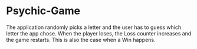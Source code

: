 # Psychic-Game

The application randomly picks a letter and the user has to guess which letter the app chose. 
When the player loses, the Loss counter increases and the game restarts. This is also the case when a Win happens.